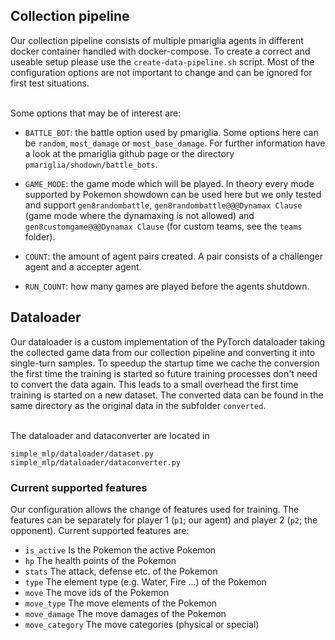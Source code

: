 
## Collection pipeline

Our collection pipeline consists of multiple pmariglia agents
in different docker container handled with docker-compose. To create
a correct and useable setup please use the `create-data-pipeline.sh`
script. Most of the configuration options are not important to change
and can be ignored for first test situations. <br><br>

Some options that may be of interest are: <br>
* `BATTLE_BOT`: the battle option used by pmariglia. Some options here can
be `random`, `most_damage` or `most_base_damage`. For further information 
have a look at the pmariglia github page or the directory `pmariglia/shodown/battle_bots`.

* `GAME_MODE`: the game mode which will be played. In theory every mode
supported by Pokemon showdown can be used here but we only tested and support
`gen8randombattle`, `gen8randombattle@@@Dynamax Clause` (game mode where
the dynamaxing is not allowed) and `gen8customgame@@@Dynamax Clause` (for custom
teams, see the `teams` folder).

* `COUNT`: the amount of agent pairs created. A pair consists of a challenger
agent and a accepter agent.

* `RUN_COUNT`: how many games are played before the agents shutdown.

## Dataloader

Our dataloader is a custom implementation of the PyTorch dataloader taking
the collected game data from our collection pipeline and converting it
into single-turn samples. To speedup the startup time we cache the
conversion the first time the training is started so future training
processes don't need to convert the data again. This leads to a small overhead
the first time training is started on a new dataset. The converted
data can be found in the same directory as the original data in the subfolder
`converted`. <br><br>

The dataloader and dataconverter are located in
```
simple_mlp/dataloader/dataset.py
simple_mlp/dataloader/dataconverter.py
```

### Current supported features

Our configuration allows the change of features used for training. 
The features can be separately for player 1 (`p1`; our agent) and
player 2 (`p2`; the opponent). Current supported features are:

 * `is_active`  Is the Pokemon the active Pokemon
 * `hp` The health points of the Pokemon
 * `stats` The attack, defense etc. of the Pokemon 
 * `type` The element type (e.g. Water, Fire ...) of the Pokemon
 * `move` The move ids of the Pokemon
 * `move_type` The move elements of the Pokemon
 * `move_damage` The move damages of the Pokemon
 * `move_category` The move categories (physical or special) 
